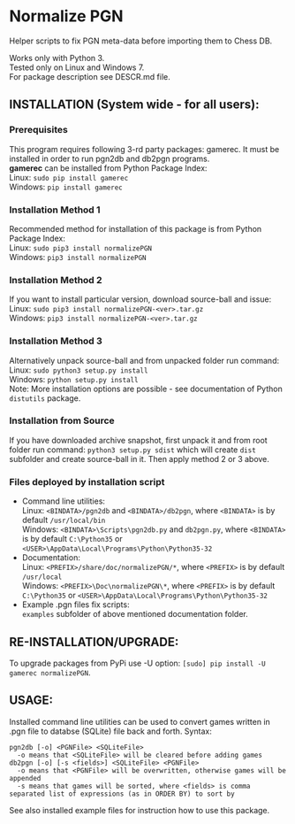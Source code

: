 Normalize PGN
=============

Helper scripts to fix PGN meta-data before importing them to Chess DB.

Works only with Python 3.  
Tested only on Linux and Windows 7.  
For package description see DESCR.md file.

INSTALLATION (System wide - for all users):
-------------------------------------------

### Prerequisites
This program requires following 3-rd party packages: gamerec. 
It must be installed in order to run pgn2db and db2pgn programs.  
**gamerec** can be installed from Python Package Index:  
Linux: `sudo pip install gamerec`  
Windows: `pip install gamerec`  

### Installation Method 1
Recommended method for installation of this package is from Python Package Index:  
Linux: `sudo pip3 install normalizePGN`  
Windows: `pip3 install normalizePGN`

### Installation Method 2
If you want to install particular version, download source-ball and issue:  
Linux: `sudo pip3 install normalizePGN-<ver>.tar.gz`  
Windows: `pip3 install normalizePGN-<ver>.tar.gz`

### Installation Method 3
Alternatively unpack source-ball and from unpacked folder run command:  
Linux: `sudo python3 setup.py install`  
Windows: `python setup.py install`  
Note: More installation options are possible - see documentation of Python `distutils` package.

### Installation from Source
If you have downloaded archive snapshot, first unpack it and from root folder run command: 
`python3 setup.py sdist` 
which will create `dist` subfolder and create source-ball in it. Then apply method 2 or 3 above.

### Files deployed by installation script
- Command line utilities:  
  Linux: `<BINDATA>/pgn2db` and `<BINDATA>/db2pgn`, where `<BINDATA>` is by default `/usr/local/bin`  
  Windows: `<BINDATA>\Scripts\pgn2db.py` and `db2pgn.py`, where `<BINDATA>` is by default `C:\Python35` or `<USER>\AppData\Local\Programs\Python\Python35-32` 
- Documentation:  
  Linux: `<PREFIX>/share/doc/normalizePGN/*`, where `<PREFIX>` is by default `/usr/local`  
  Windows: `<PREFIX>\Doc\normalizePGN\*`, where `<PREFIX>` is by default `C:\Python35` or `<USER>\AppData\Local\Programs\Python\Python35-32`
- Example .pgn files fix scripts:  
  `examples` subfolder of above mentioned documentation folder.

RE-INSTALLATION/UPGRADE:
------------------------

To upgrade packages from PyPi use -U option:
`[sudo] pip install -U gamerec normalizePGN`.  

USAGE:
------

Installed command line utilities can be used to convert games written in .pgn file to 
databse (SQLite) file back and forth.
Syntax:
```
pgn2db [-o] <PGNFile> <SQLiteFile>
  -o means that <SQLiteFile> will be cleared before adding games
db2pgn [-o] [-s <fields>] <SQLiteFile> <PGNFile>
  -o means that <PGNFile> will be overwritten, otherwise games will be appended
  -s means that games will be sorted, where <fields> is comma separated list of expressions (as in ORDER BY) to sort by
```

See also installed example files for instruction how to use this package.
